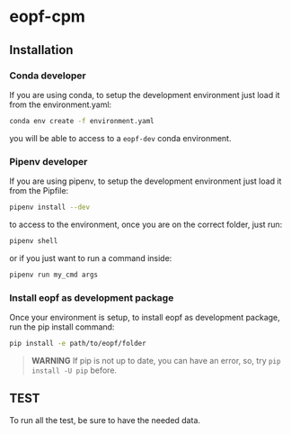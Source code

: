 # eopf-cpm

## Installation

### Conda developer

If you are using conda, to setup the development environment just load it from
the environment.yaml:
```bash
conda env create -f environment.yaml
```

you will be able to access to a `eopf-dev` conda environment.


### Pipenv developer

If you are using pipenv, to setup the development environment just load it from
the Pipfile:
```bash
pipenv install --dev
```

to access to the environment, once you are on the correct folder, just run:
```bash
pipenv shell
```

or if you just want to run a command inside:
```bash
pipenv run my_cmd args
```

### Install eopf as development package

Once your environment is setup, to install eopf as development package, run
the pip install command:
```bash
pip install -e path/to/eopf/folder
```

> **WARNING** If pip is not up to date, you can have an error, so, try `pip install -U pip` before.


## TEST

To run all the test, be sure to have the needed data.
